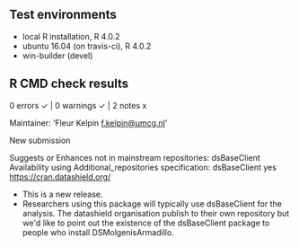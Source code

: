 ## Test environments
* local R installation, R 4.0.2
* ubuntu 16.04 (on travis-ci), R 4.0.2
* win-builder (devel)

## R CMD check results

0 errors ✓ | 0 warnings ✓ | 2 notes x

  Maintainer: ‘Fleur Kelpin <f.kelpin@umcg.nl>’
  
  New submission
  
  Suggests or Enhances not in mainstream repositories:
    dsBaseClient
  Availability using Additional_repositories specification:
    dsBaseClient   yes   https://cran.datashield.org/

* This is a new release.
* Researchers using this package will typically use dsBaseClient for the analysis.
The datashield organisation publish to their own repository but we'd like to point out
the existence of the dsBaseClient package to people who install DSMolgenisArmadillo.
